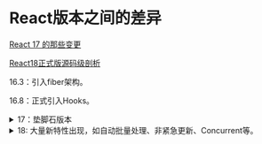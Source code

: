 # React版本之间的差异

[React 17 的那些变更](https://juejin.cn/post/7212529038875443259)

[React18正式版源码级剖析](https://juejin.cn/post/7080854114141208612)

16.3：引入fiber架构。

16.8：正式引入Hooks。



<details>

<summary>17：垫脚石版本</summary>

![](<../../.gitbook/assets/image (15).png>)

</details>



<details>

<summary>18:   大量新特性出现，如自动批量处理、非紧急更新、Concurrent等。</summary>

![](<../../.gitbook/assets/image (16).png>)

</details>
